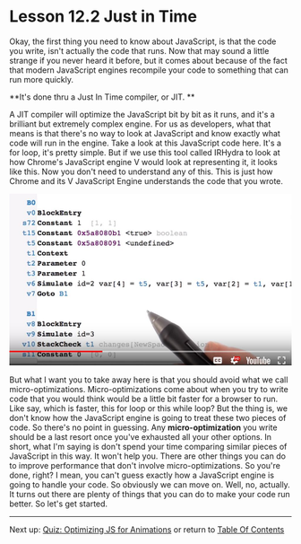 # Lesson 12.2 Just in Time

Okay, the first thing you need to know about JavaScript, is that the code you write, isn't actually the code that runs. Now that may sound a little strange if you never heard it before, but it comes about because of the fact that modern JavaScript engines recompile your code to something that can run more quickly. 

**It's done thru a Just In Time compiler, or JIT. **

A JIT compiler will optimize the JavaScript bit by bit as it runs, and it's a brilliant but extremely complex engine. For us as developers, what that means is that there's no way to look at JavaScript and know exactly what code will run in the engine. Take a look at this JavaScript code here. It's a for loop, it's pretty simple. But if we use this tool called IRHydra to look at how Chrome's JavaScript engine V would look at representing it, it looks like this. Now you don't need to understand any of this. This is just how Chrome and its V JavaScript Engine understands the code that you wrote. 

<img src="images/ND024_Part4_Lesson12_02a.JPG">

But what I want you to take away here is that you should avoid what we call micro-optimizations. Micro-optimizations come about when you try to write code that you would think would be a little bit faster for a browser to run. Like say, which is faster, this for loop or this while loop? But the thing is, we don't know how the JavaScript engine is going to treat these two pieces of code. So there's no point in guessing. Any **micro-optimization** you write should be a last resort once you've exhausted all your other options. In short, what I'm saying is don't spend your time comparing similar pieces of JavaScript in this way. It won't help you. There are other things you can do to improve performance that don't involve micro-optimizations. So you're done, right? I mean, you can't guess exactly how a JavaScript engine is going to handle your code. So obviously we can move on. Well, no, actually. It turns out there are plenty of things that you can do to make your code run better. So let's get started.

- - -
Next up: [Quiz: Optimizing JS for Animations](ND024_Part4_Lesson12_03.md) or return to [Table Of Contents](./ND024_TableOfContents.md)
